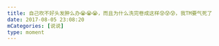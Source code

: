 ```yaml
---
title: 自己吹不好头发肿么办😭😭😭，而且为什么洗完卷成这样😰😰😰，我TM要气死了
date: 2017-08-05 23:08:20
mCategories: [说说]
type: moment
---
```


<div id="pics-20170805230820"></div>

<script>
var data = [
    {"link": "2017-08-05_000000.jpeg", "type": "shuoshuo"},
    {"link": "2017-08-05_000001.jpeg", "type": "shuoshuo"}
];
picsRender(data, "pics-20170805230820");
</script>
